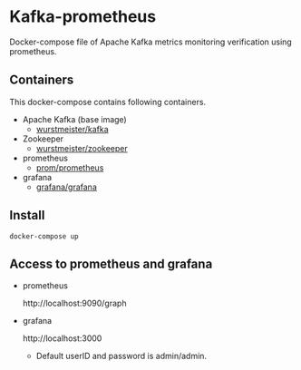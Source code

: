 # Kafka-prometheus

Docker-compose file of Apache Kafka metrics monitoring verification using prometheus.

## Containers

This docker-compose contains following containers.
- Apache Kafka (base image)
  - [wurstmeister/kafka](https://hub.docker.com/r/wurstmeister/kafka/)
- Zookeeper
  - [wurstmeister/zookeeper](https://hub.docker.com/r/wurstmeister/zookeeper/)
- prometheus
  - [prom/prometheus](https://hub.docker.com/r/prom/prometheus)
- grafana
  - [grafana/grafana](https://hub.docker.com/r/grafana/grafana/)

## Install

`docker-compose up`

## Access to prometheus and grafana

- prometheus

  http://localhost:9090/graph
- grafana

  http://localhost:3000
  * Default userID and password is admin/admin.